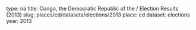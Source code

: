 type: na
title: Congo, the Democratic Republic of the / Election Results (2013)
slug: places/cd/datasets/elections/2013
place: cd
dataset: elections
year: 2013
